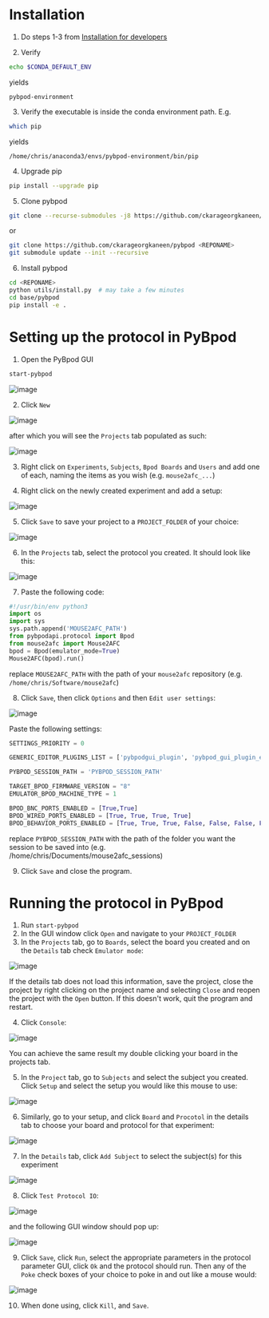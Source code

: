 # Installation

1. Do steps 1-3 from [Installation for developers](https://pybpod.readthedocs.io/en/v1.8.1/getting-started/install.html#installation-for-developers)

2. Verify

```bash
echo $CONDA_DEFAULT_ENV
```

yields

```
pybpod-environment
```

3. Verify the executable is inside the conda environment path. E.g.

```bash
which pip
```

yields

```
/home/chris/anaconda3/envs/pybpod-environment/bin/pip
```

4. Upgrade pip

```bash
pip install --upgrade pip
```

5. Clone pybpod

```bash
git clone --recurse-submodules -j8 https://github.com/ckarageorgkaneen/pybpod <REPONAME>
```

or 

```bash
git clone https://github.com/ckarageorgkaneen/pybpod <REPONAME>
git submodule update --init --recursive
```

6. Install pybpod

```bash
cd <REPONAME>
python utils/install.py  # may take a few minutes
cd base/pybpod
pip install -e .
```

# Setting up the protocol in PyBpod

1. Open the PyBpod GUI

```bash
start-pybpod
```
![image](https://github.com/HenryJFlynn/mouse2afc/assets/130571023/520fb3cd-6d37-4749-9103-3b93f2294cc7)


2. Click `New`

![image](https://github.com/HenryJFlynn/mouse2afc/assets/130571023/b9db7442-3b70-4379-811c-b6fbd115b53c)

after which you will see the `Projects` tab populated as such:

![image](https://github.com/HenryJFlynn/mouse2afc/assets/130571023/e5ecd9dd-013b-47a6-90eb-b1bd28520024)

3. Right click on `Experiments`, `Subjects`, `Bpod Boards` and `Users` and add one of each, naming the items as you wish (e.g. `mouse2afc_...`)

4. Right click on the newly created experiment and add a setup:

![image](https://github.com/HenryJFlynn/mouse2afc/assets/130571023/42b70fd9-c1ad-4cf2-9a0b-0898317c4275)

5. Click `Save` to save your project to a `PROJECT_FOLDER` of your choice:

![image](https://github.com/HenryJFlynn/mouse2afc/assets/130571023/30171cc8-2b02-4a99-8a0a-3651f7266e9e)

6. In the `Projects` tab, select the protocol you created. It should look like this:

![image](https://github.com/HenryJFlynn/mouse2afc/assets/130571023/ec14ca8d-28da-4dc0-a2c5-68ffd833429f)

7. Paste the following code:

```python
#!/usr/bin/env python3
import os
import sys
sys.path.append('MOUSE2AFC_PATH')
from pybpodapi.protocol import Bpod
from mouse2afc import Mouse2AFC
bpod = Bpod(emulator_mode=True)
Mouse2AFC(bpod).run()
```

replace `MOUSE2AFC_PATH` with the path of your `mouse2afc` repository (e.g. `/home/chris/Software/mouse2afc`)

8. Click `Save`, then click `Options` and then `Edit user settings`:

![image](https://github.com/HenryJFlynn/mouse2afc/assets/130571023/1f972368-d0bc-47d6-8718-40f27c3ab29b)

Paste the following settings:

```python
SETTINGS_PRIORITY = 0

GENERIC_EDITOR_PLUGINS_LIST = ['pybpodgui_plugin', 'pybpod_gui_plugin_emulator']

PYBPOD_SESSION_PATH = 'PYBPOD_SESSION_PATH' 

TARGET_BPOD_FIRMWARE_VERSION = "8"
EMULATOR_BPOD_MACHINE_TYPE = 1

BPOD_BNC_PORTS_ENABLED = [True,True]
BPOD_WIRED_PORTS_ENABLED = [True, True, True, True]
BPOD_BEHAVIOR_PORTS_ENABLED = [True, True, True, False, False, False, False, False]
```

replace `PYBPOD_SESSION_PATH` with the path of the folder you want the session to be saved into (e.g. /home/chris/Documents/mouse2afc_sessions)

9. Click `Save` and close the program.

# Running the protocol in PyBpod

1. Run `start-pybpod`
2. In the GUI window click `Open` and navigate to your `PROJECT_FOLDER`
3. In the `Projects` tab, go to `Boards`, select the board you created and on the `Details` tab check `Emulator mode`:

![image](https://github.com/HenryJFlynn/mouse2afc/assets/130571023/7809599d-46c5-4739-a510-5864528de451)

If the details tab does not load this information, save the project, close the project by right clicking on the project name and selecting `Close` and reopen the project with the `Open` button. If this doesn't work, quit the program and restart. 

4. Click `Console`:

![image](https://github.com/HenryJFlynn/mouse2afc/assets/130571023/f45ca25c-d40c-445d-95c0-a035906b040f)

You can achieve the same result my double clicking your board in the projects tab.

5. In the `Project` tab, go to `Subjects` and select the subject you created. Click `Setup` and select the setup you would like this mouse to use:

![image](https://github.com/HenryJFlynn/mouse2afc/assets/130571023/84446c72-5937-4bf5-8560-7803e965e5f6)

6. Similarly, go to your setup, and click `Board` and `Procotol` in the details tab to choose your board and protocol for that experiment:

![image](https://github.com/HenryJFlynn/mouse2afc/assets/130571023/3d1c80de-2167-493e-9109-680f7dbce6d7)

7. In the `Details` tab, click `Add Subject` to select the subject(s) for this experiment

![image](https://github.com/HenryJFlynn/mouse2afc/assets/130571023/06ecbe8c-5bf7-43ac-a276-2811031674c6)

8. Click `Test Protocol IO`:

![image](https://github.com/HenryJFlynn/mouse2afc/assets/130571023/73be05f0-3e50-4502-a6b0-262d61112716)

and the following GUI window should pop up:

![image](https://github.com/HenryJFlynn/mouse2afc/assets/130571023/5e342cfb-a4fa-4bab-8282-5acb75497535)

9. Click `Save`, click `Run`, select the appropriate parameters in the protocol parameter GUI, click `Ok` and the protocol should run. Then any of the `Poke` check boxes of your choice to poke in and out like a mouse would:

![image](https://github.com/HenryJFlynn/mouse2afc/assets/130571023/b3d15233-307a-4d39-b265-526eb7508ab7)

10. When done using, click `Kill`, and `Save`.
